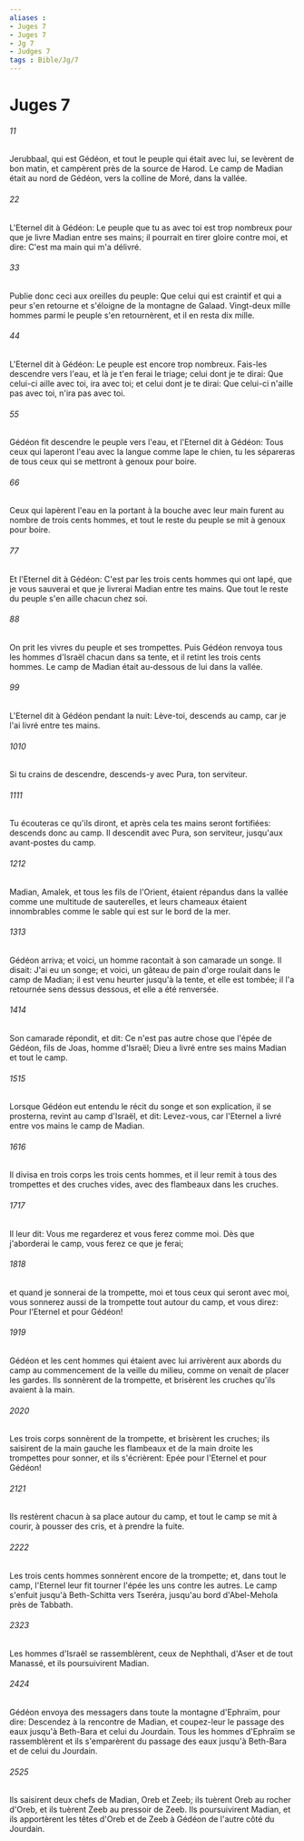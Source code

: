 ```yaml
---
aliases : 
- Juges 7
- Juges 7
- Jg 7
- Judges 7
tags : Bible/Jg/7
---
```


# Juges 7

###### 11
Jerubbaal, qui est Gédéon, et tout le peuple qui était avec lui, se levèrent de bon matin, et campèrent près de la source de Harod. Le camp de Madian était au nord de Gédéon, vers la colline de Moré, dans la vallée.
###### 22
L'Eternel dit à Gédéon: Le peuple que tu as avec toi est trop nombreux pour que je livre Madian entre ses mains; il pourrait en tirer gloire contre moi, et dire: C'est ma main qui m'a délivré.
###### 33
Publie donc ceci aux oreilles du peuple: Que celui qui est craintif et qui a peur s'en retourne et s'éloigne de la montagne de Galaad. Vingt-deux mille hommes parmi le peuple s'en retournèrent, et il en resta dix mille.
###### 44
L'Eternel dit à Gédéon: Le peuple est encore trop nombreux. Fais-les descendre vers l'eau, et là je t'en ferai le triage; celui dont je te dirai: Que celui-ci aille avec toi, ira avec toi; et celui dont je te dirai: Que celui-ci n'aille pas avec toi, n'ira pas avec toi.
###### 55
Gédéon fit descendre le peuple vers l'eau, et l'Eternel dit à Gédéon: Tous ceux qui laperont l'eau avec la langue comme lape le chien, tu les sépareras de tous ceux qui se mettront à genoux pour boire.
###### 66
Ceux qui lapèrent l'eau en la portant à la bouche avec leur main furent au nombre de trois cents hommes, et tout le reste du peuple se mit à genoux pour boire.
###### 77
Et l'Eternel dit à Gédéon: C'est par les trois cents hommes qui ont lapé, que je vous sauverai et que je livrerai Madian entre tes mains. Que tout le reste du peuple s'en aille chacun chez soi.
###### 88
On prit les vivres du peuple et ses trompettes. Puis Gédéon renvoya tous les hommes d'Israël chacun dans sa tente, et il retint les trois cents hommes. Le camp de Madian était au-dessous de lui dans la vallée.
###### 99
L'Eternel dit à Gédéon pendant la nuit: Lève-toi, descends au camp, car je l'ai livré entre tes mains.
###### 1010
Si tu crains de descendre, descends-y avec Pura, ton serviteur.
###### 1111
Tu écouteras ce qu'ils diront, et après cela tes mains seront fortifiées: descends donc au camp. Il descendit avec Pura, son serviteur, jusqu'aux avant-postes du camp.
###### 1212
Madian, Amalek, et tous les fils de l'Orient, étaient répandus dans la vallée comme une multitude de sauterelles, et leurs chameaux étaient innombrables comme le sable qui est sur le bord de la mer.
###### 1313
Gédéon arriva; et voici, un homme racontait à son camarade un songe. Il disait: J'ai eu un songe; et voici, un gâteau de pain d'orge roulait dans le camp de Madian; il est venu heurter jusqu'à la tente, et elle est tombée; il l'a retournée sens dessus dessous, et elle a été renversée.
###### 1414
Son camarade répondit, et dit: Ce n'est pas autre chose que l'épée de Gédéon, fils de Joas, homme d'Israël; Dieu a livré entre ses mains Madian et tout le camp.
###### 1515
Lorsque Gédéon eut entendu le récit du songe et son explication, il se prosterna, revint au camp d'Israël, et dit: Levez-vous, car l'Eternel a livré entre vos mains le camp de Madian.
###### 1616
Il divisa en trois corps les trois cents hommes, et il leur remit à tous des trompettes et des cruches vides, avec des flambeaux dans les cruches.
###### 1717
Il leur dit: Vous me regarderez et vous ferez comme moi. Dès que j'aborderai le camp, vous ferez ce que je ferai;
###### 1818
et quand je sonnerai de la trompette, moi et tous ceux qui seront avec moi, vous sonnerez aussi de la trompette tout autour du camp, et vous direz: Pour l'Eternel et pour Gédéon!
###### 1919
Gédéon et les cent hommes qui étaient avec lui arrivèrent aux abords du camp au commencement de la veille du milieu, comme on venait de placer les gardes. Ils sonnèrent de la trompette, et brisèrent les cruches qu'ils avaient à la main.
###### 2020
Les trois corps sonnèrent de la trompette, et brisèrent les cruches; ils saisirent de la main gauche les flambeaux et de la main droite les trompettes pour sonner, et ils s'écrièrent: Epée pour l'Eternel et pour Gédéon!
###### 2121
Ils restèrent chacun à sa place autour du camp, et tout le camp se mit à courir, à pousser des cris, et à prendre la fuite.
###### 2222
Les trois cents hommes sonnèrent encore de la trompette; et, dans tout le camp, l'Eternel leur fit tourner l'épée les uns contre les autres. Le camp s'enfuit jusqu'à Beth-Schitta vers Tseréra, jusqu'au bord d'Abel-Mehola près de Tabbath.
###### 2323
Les hommes d'Israël se rassemblèrent, ceux de Nephthali, d'Aser et de tout Manassé, et ils poursuivirent Madian.
###### 2424
Gédéon envoya des messagers dans toute la montagne d'Ephraïm, pour dire: Descendez à la rencontre de Madian, et coupez-leur le passage des eaux jusqu'à Beth-Bara et celui du Jourdain. Tous les hommes d'Ephraïm se rassemblèrent et ils s'emparèrent du passage des eaux jusqu'à Beth-Bara et de celui du Jourdain.
###### 2525
Ils saisirent deux chefs de Madian, Oreb et Zeeb; ils tuèrent Oreb au rocher d'Oreb, et ils tuèrent Zeeb au pressoir de Zeeb. Ils poursuivirent Madian, et ils apportèrent les têtes d'Oreb et de Zeeb à Gédéon de l'autre côté du Jourdain.

